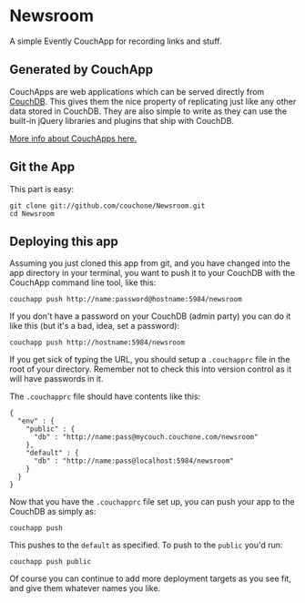 # Newsroom

A simple Evently CouchApp for recording links and stuff.

## Generated by CouchApp

CouchApps are web applications which can be served directly from [CouchDB](http://couchdb.apache.org). This gives them the nice property of replicating just like any other data stored in CouchDB. They are also simple to write as they can use the built-in jQuery libraries and plugins that ship with CouchDB.

[More info about CouchApps here.](http://couchapp.org)

## Git the App

This part is easy:

    git clone git://github.com/couchone/Newsroom.git
    cd Newsroom

## Deploying this app

Assuming you just cloned this app from git, and you have changed into the app directory in your terminal, you want to push it to your CouchDB with the CouchApp command line tool, like this:

    couchapp push http://name:password@hostname:5984/newsroom

If you don't have a password on your CouchDB (admin party) you can do it like this (but it's a bad, idea, set a password):

    couchapp push http://hostname:5984/newsroom

If you get sick of typing the URL, you should setup a `.couchapprc` file in the root of your directory. Remember not to check this into version control as it will have passwords in it.

The `.couchapprc` file should have contents like this:

    {
      "env" : {
        "public" : {
          "db" : "http://name:pass@mycouch.couchone.com/newsroom"
        },
        "default" : {
          "db" : "http://name:pass@localhost:5984/newsroom"
        }
      }
    }

Now that you have the `.couchapprc` file set up, you can push your app to the CouchDB as simply as:

    couchapp push

This pushes to the `default` as specified. To push to the `public` you'd run:

    couchapp push public

Of course you can continue to add more deployment targets as you see fit, and give them whatever names you like.
